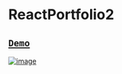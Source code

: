 # ReactPortfolio2

## [`Demo`](https://satyamkumar420.github.io/ReactPortfolio2/)

[![image](https://user-images.githubusercontent.com/98641231/182555499-eccf176c-23ee-4f66-a30e-dbe71a534fa1.png)](https://satyamkumar420.github.io/ReactPortfolio2/)
